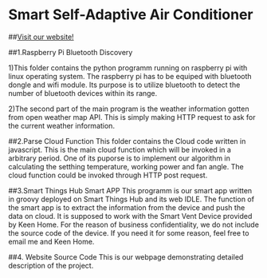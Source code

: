 # Smart Self-Adaptive Air Conditioner

##[Visit our website!](https://smartac.parseapp.com)

##1.Raspberry Pi Bluetooth Discovery

1)This folder contains the python programm running on raspberry pi with linux operating system. The raspberry pi has to be equiped with bluetooth dongle and wifi module. Its purpose is to utilize bluetooth to detect the number of bluetooth devices within its range.

2)The second part of the main program is the weather information gotten from open weather map API. This is simply making HTTP request to ask for the current weather information.

##2.Parse Cloud Function
This folder contains the Cloud code written in javascript.
This is the main cloud function which will be invoked in a arbitrary period. One of its puporse is to implement our algorithm in calculating the setthing temperature, working power and fan angle. The cloud function could be invoked through HTTP post request.

##3.Smart Things Hub Smart APP
This programm is our smart app written in groovy deployed on Smart Things Hub and its web IDLE. The function of the smart app is to extract the information from the device and push the data on cloud. 
It is supposed to work with the Smart Vent Device provided by Keen Home. For the reason of business confidentiality, we do not include the source code of the device. If you need it for some reason, feel free to email me and Keen Home.

##4. Website Source Code
This is our webpage demonstrating detailed description of the project.
